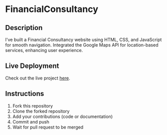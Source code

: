 # FinancialConsultancy

## Description
I've built a Financial Consultancy website using HTML, CSS, and JavaScript for smooth navigation. Integrated the Google Maps API for location-based services, enhancing user experience.

## Live Deployment

Check out the live project [here](https://main--amazing-muffin-2a2122.netlify.app/).

## Instructions
1. Fork this repository
2. Clone the forked repository
3. Add your contributions (code or documentation)
4. Commit and push
5. Wait for pull request to be merged

